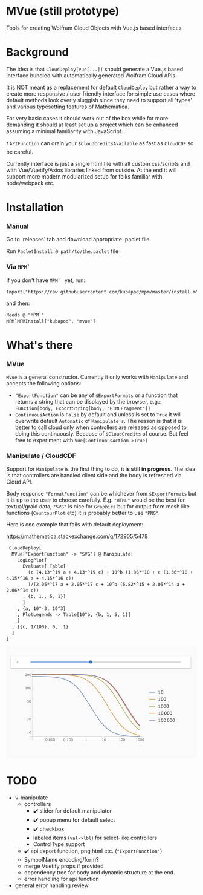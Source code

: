 # MVue (still prototype)

Tools for creating Wolfram Cloud Objects with Vue.js based interfaces.

# Background

The idea is that `CloudDeploy[Vue[...]]` should generate a Vue.js based interface bundled with automatically generated Wolfram Cloud APIs.

It is NOT meant as a replacement for default `CloudDeploy` but rather a way to create more responsive / user friendly interface for simple use cases where default methods look overly sluggish since they need to support all 'types' and various typesetting features of Mathematica.

For very basic cases it should work out of the box while for more demanding it should at least set up a project which can be enhanced assuming a minimal familiarity with JavaScript.

:exclamation: `APIFunction` can drain your `$CloudCreditsAvailable` as fast as `CloudCDF` so be careful.

Currently interface is just a single html file with all custom css/scripts and with Vue/Vuetify/Axios libraries linked from outside. At the end it will support more modern modularized setup for folks familiar with node/webpack etc.  
 
# Installation
 
### Manual
 
   Go to 'releases' tab and download appropriate .paclet file.
    
   Run `PacletInstall @ path/to/the.paclet` file
   
### Via ``MPM` ``
   
If you don't have ``MPM` `` yet, run:
   
    Import["https://raw.githubusercontent.com/kubapod/mpm/master/install.m"]
   
and then:
   
    Needs @ "MPM`"    
    MPM`MPMInstall["kubapod", "mvue"]
 
# What's there 

 ### MVue
 
 `MVue` is a general constructor. Currently it only works with `Manipulate` and accepts the following options:
 
  - `"ExportFunction"` can be any of `$ExportFormats` or a function that returns a string that can be displayed by the browser, e.g.: `Function[body, ExportString[body, "HTMLFragment"]]`
  - `ContinuousAction` is `False` by default and unless is set to `True` it will overwrite default `Automatic` of `Manipulate's`. The reason is that it is better to call cloud only when controllers are released as opposed to doing this continuously. Because of `$CloudCredits` of course. But feel free to experiment with `Vue[ContinuousAction->True]`
 
 ### Manipulate / CloudCDF
 
 Support for `Manipulate` is the first thing to do, **it is still in progress**. The idea is that controllers are handled client side and the body is refreshed via Cloud API. 
 
 Body response `"FormatFunction"` can be whichever from `$ExportFormats` but it is up to the user to choose carefully. E.g. `"HTML"` would be the best for textual/graid data, `"SVG"` is nice for `Graphics` but for output from mesh like functions (`CountourPlot` etc) it is probably better to use `"PNG"`.  
 
 Here is one example that fails with default deployment:
 
 https://mathematica.stackexchange.com/q/172905/5478
 
     CloudDeploy[
      MVue["ExportFunction" -> "SVG"] @ Manipulate[
        LogLogPlot[
          Evaluate[ Table[
            (c (4.13*^19 a + 4.13*^19 c) + 10^b (1.36*^18 + c (1.36*^18 + 4.15*^16 a + 4.15*^16 c))
            )/(2.05*^17 a + 2.05*^17 c + 10^b (6.82*^15 + 2.06*^14 a + 2.06*^14 c))
          , {b, 1., 5, 1}]
          ]
        , {a, 10^-3, 10^3}
        , PlotLegends -> Table[10^b, {b, 1, 5, 1}]
        ]
      , {{c, 1/100}, 0, .1}
      ]
    ]
    
![Alt text](data/v-manipulate-simple.gif?raw=true "v-manipulate")    
 
# TODO

- v-manipulate
  - controllers 
    + :heavy_check_mark: slider for default manipulator 
    + :heavy_check_mark: popup menu for default select 
    + :heavy_check_mark: checkbox 
    - labeled items (`val->lbl`) for select-like controllers
    - ControlType support  
  + :heavy_check_mark: api export function, png,html etc.  (`"ExportFunction"`)       
  - SymbolName encoding/form?        
  - merge Vuetify props if provided        
  - dependency tree for body and dynamic structure at the end.
  - error handling for api function
 - general error handling review